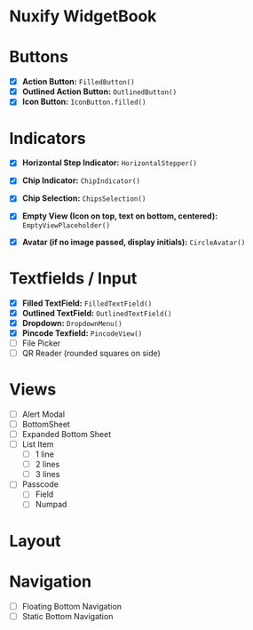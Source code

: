 # Nuxify WidgetBook

  
# Buttons

 - [x] **Action Button:** `FilledButton()`
 - [x] **Outlined Action Button:** `OutlinedButton()`
 - [x] **Icon Button:** `IconButton.filled()`

# Indicators

 - [x] **Horizontal Step Indicator:**  `HorizontalStepper()`
 - [x] **Chip Indicator:** `ChipIndicator()`
 - [x] **Chip Selection:** `ChipsSelection()`
 - [x] **Empty View (Icon on top, text on bottom, centered):** `EmptyViewPlaceholder()`
 - [x] **Avatar (if no image passed, display initials):** `CircleAvatar()`


# Textfields / Input

 - [x] **Filled TextField:** `FilledTextField()`
 - [x] **Outlined TextField:** `OutlinedTextField()`
 - [x] **Dropdown:** `DropdownMenu()`
 - [x] **Pincode Texfield:** `PincodeView()`
 - [ ] File Picker
 - [ ] QR Reader (rounded squares on side)
 
# Views
 - [ ] Alert Modal
 - [ ] BottomSheet
 - [ ] Expanded Bottom Sheet
 - [ ] List Item
	 - [ ] 1 line
	 - [ ] 2 lines
	 - [ ] 3 lines
 - [ ] Passcode
	 - [ ] Field
	 - [ ] Numpad

# Layout


# Navigation

 - [ ] Floating Bottom Navigation
 - [ ] Static Bottom Navigation
